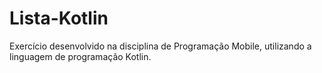 # Lista-Kotlin
Exercício desenvolvido na disciplina de Programação Mobile, utilizando a linguagem de programação Kotlin.
